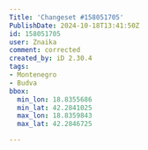 ```yaml
---
Title: 'Changeset #158051705'
PublishDate: 2024-10-18T13:41:50Z
id: 158051705
user: Znaika
comment: corrected
created_by: iD 2.30.4
tags:
- Montenegro
- Budva
bbox:
  min_lon: 18.8355686
  min_lat: 42.2841025
  max_lon: 18.8359843
  max_lat: 42.2846725

---
```

